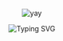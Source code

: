 <div align="center">

<br>
<br>
<br>


![yay](https://github.com/user-attachments/assets/ac5805a8-814b-40d2-afae-5344ccf50867)


  
![Typing SVG](https://readme-typing-svg.demolab.com?font=Fira+Code&weight=900&size=15&duration=7000&pause=2010&color=670404&center=true&vCenter=true&width=435&lines=i'm+not+here...+this+isn't+happening...)

  
<br>
<br>
<br>
